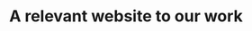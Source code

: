 ---
layout: page
title: A relevant website to our work
description: a project that redirects to another website
img: assets/img/github.png
redirect: https://github.com
importance: 3
category: planning
---